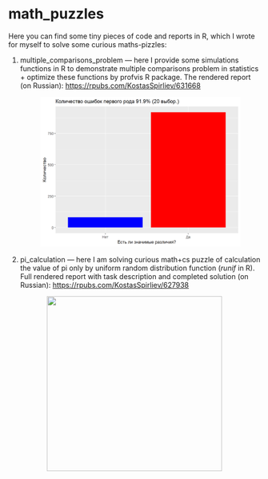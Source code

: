 # math_puzzles
Here you can find some tiny pieces of code and reports in R, which I wrote for myself to solve some curious maths-pizzles:
1. multiple_comparisons_problem &mdash; here I provide some simulations functions in R to demonstrate multiple comparisons problem in statistics + optimize these functions by profvis R package. The rendered report (on Russian): https://rpubs.com/KostasSpirliev/631668 <p align="center"> <img width="400" height="300" src="https://github.com/KostasSpirliev/math_puzzles/blob/master/multiple_comparisons_problem/mult_comp_problem.png"> </p>
2. pi_calculation &mdash; here I am solving curious math+cs puzzle of calculation the value of pi only by uniform random distribution function (*runif* in R). Full rendered report with task description and completed solution (on Russian): https://rpubs.com/KostasSpirliev/627938
<p align="center">
  <img width="350" height="350" src="https://github.com/KostasSpirliev/maths-puzzles/blob/master/pi_calculation/pi_plot.png">
</p>
